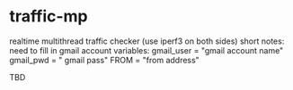 # traffic-mp
realtime multithread traffic checker (use iperf3 on both sides)
short notes:
need to fill in gmail account variables:
    gmail_user = "gmail account name"
    gmail_pwd = " gmail pass"
    FROM = "from address"

TBD


